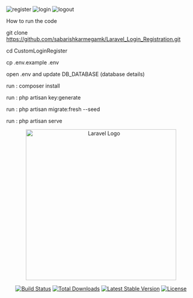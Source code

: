 ![register](https://user-images.githubusercontent.com/128790623/236005020-b512484d-83d3-4b70-a2b8-354f274c0841.png)
![login](https://user-images.githubusercontent.com/128790623/236005023-c7d64264-0ab4-408f-ae0d-a4dbd2c0d009.png)
![logout](https://user-images.githubusercontent.com/128790623/236005029-c1ecec6f-5212-4b90-93a5-b65d0356fefb.png)

How to run the code

git clone https://github.com/sabarishkarmegamk/Laravel_Login_Registration.git

cd CustomLoginRegister

cp .env.example .env

open .env and update DB_DATABASE (database details)

run : composer install

run : php artisan key:generate

run : php artisan migrate:fresh --seed

run : php artisan serve

<p align="center"><a href="https://laravel.com" target="_blank"><img src="https://raw.githubusercontent.com/laravel/art/master/logo-lockup/5%20SVG/2%20CMYK/1%20Full%20Color/laravel-logolockup-cmyk-red.svg" width="400" alt="Laravel Logo"></a></p>

<p align="center">
<a href="https://github.com/laravel/framework/actions"><img src="https://github.com/laravel/framework/workflows/tests/badge.svg" alt="Build Status"></a>
<a href="https://packagist.org/packages/laravel/framework"><img src="https://img.shields.io/packagist/dt/laravel/framework" alt="Total Downloads"></a>
<a href="https://packagist.org/packages/laravel/framework"><img src="https://img.shields.io/packagist/v/laravel/framework" alt="Latest Stable Version"></a>
<a href="https://packagist.org/packages/laravel/framework"><img src="https://img.shields.io/packagist/l/laravel/framework" alt="License"></a>
</p>

